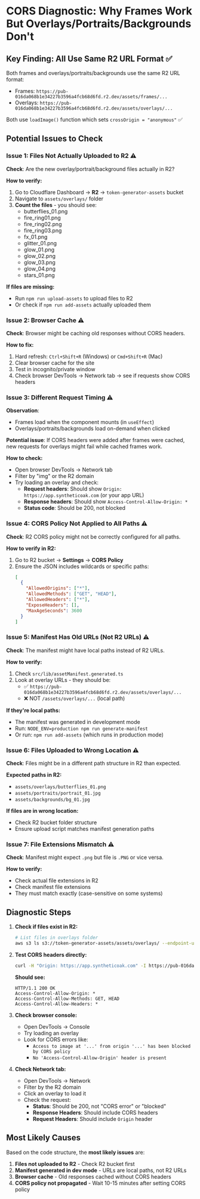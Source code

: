 # CORS Diagnostic: Why Frames Work But Overlays/Portraits/Backgrounds Don't

## Key Finding: All Use Same R2 URL Format ✅

Both frames and overlays/portraits/backgrounds use the same R2 URL format:
- Frames: `https://pub-016da068b1e34227b3596a4fcb68d6fd.r2.dev/assets/frames/...`
- Overlays: `https://pub-016da068b1e34227b3596a4fcb68d6fd.r2.dev/assets/overlays/...`

Both use `loadImage()` function which sets `crossOrigin = "anonymous"` ✅

## Potential Issues to Check

### Issue 1: Files Not Actually Uploaded to R2 ⚠️
**Check**: Are the new overlay/portrait/background files actually in R2?

**How to verify:**
1. Go to Cloudflare Dashboard → **R2** → `token-generator-assets` bucket
2. Navigate to `assets/overlays/` folder
3. **Count the files** - you should see:
   - butterflies_01.png
   - fire_ring01.png
   - fire_ring02.png
   - fire_ring03.png
   - fx_01.png
   - glitter_01.png
   - glow_01.png
   - glow_02.png
   - glow_03.png
   - glow_04.png
   - stars_01.png

**If files are missing:**
- Run `npm run upload-assets` to upload files to R2
- Or check if `npm run add-assets` actually uploaded them

### Issue 2: Browser Cache ⚠️
**Check**: Browser might be caching old responses without CORS headers.

**How to fix:**
1. Hard refresh: `Ctrl+Shift+R` (Windows) or `Cmd+Shift+R` (Mac)
2. Clear browser cache for the site
3. Test in incognito/private window
4. Check browser DevTools → Network tab → see if requests show CORS headers

### Issue 3: Different Request Timing ⚠️
**Observation**: 
- Frames load when the component mounts (in `useEffect`)
- Overlays/portraits/backgrounds load on-demand when clicked

**Potential issue**: If CORS headers were added after frames were cached, new requests for overlays might fail while cached frames work.

**How to check:**
- Open browser DevTools → Network tab
- Filter by "img" or the R2 domain
- Try loading an overlay and check:
  - **Request headers**: Should show `Origin: https://app.syntheticoak.com` (or your app URL)
  - **Response headers**: Should show `Access-Control-Allow-Origin: *`
  - **Status code**: Should be 200, not blocked

### Issue 4: CORS Policy Not Applied to All Paths ⚠️
**Check**: R2 CORS policy might not be correctly configured for all paths.

**How to verify in R2:**
1. Go to R2 bucket → **Settings** → **CORS Policy**
2. Ensure the JSON includes wildcards or specific paths:
   ```json
   [
     {
       "AllowedOrigins": ["*"],
       "AllowedMethods": ["GET", "HEAD"],
       "AllowedHeaders": ["*"],
       "ExposeHeaders": [],
       "MaxAgeSeconds": 3600
     }
   ]
   ```

### Issue 5: Manifest Has Old URLs (Not R2 URLs) ⚠️
**Check**: The manifest might have local paths instead of R2 URLs.

**How to verify:**
1. Check `src/lib/assetManifest.generated.ts`
2. Look at overlay URLs - they should be:
   - ✅ `https://pub-016da068b1e34227b3596a4fcb68d6fd.r2.dev/assets/overlays/...`
   - ❌ NOT `/assets/overlays/...` (local path)

**If they're local paths:**
- The manifest was generated in development mode
- Run: `NODE_ENV=production npm run generate-manifest`
- Or run: `npm run add-assets` (which runs in production mode)

### Issue 6: Files Uploaded to Wrong Location ⚠️
**Check**: Files might be in a different path structure in R2 than expected.

**Expected paths in R2:**
- `assets/overlays/butterflies_01.png`
- `assets/portraits/portrait_01.jpg`
- `assets/backgrounds/bg_01.jpg`

**If files are in wrong location:**
- Check R2 bucket folder structure
- Ensure upload script matches manifest generation paths

### Issue 7: File Extensions Mismatch ⚠️
**Check**: Manifest might expect `.png` but file is `.PNG` or vice versa.

**How to verify:**
- Check actual file extensions in R2
- Check manifest file extensions
- They must match exactly (case-sensitive on some systems)

## Diagnostic Steps

1. **Check if files exist in R2:**
   ```bash
   # List files in overlays folder
   aws s3 ls s3://token-generator-assets/assets/overlays/ --endpoint-url=https://<account-id>.r2.cloudflarestorage.com
   ```

2. **Test CORS headers directly:**
   ```bash
   curl -H "Origin: https://app.syntheticoak.com" -I https://pub-016da068b1e34227b3596a4fcb68d6fd.r2.dev/assets/overlays/butterflies_01.png
   ```
   
   **Should see:**
   ```
   HTTP/1.1 200 OK
   Access-Control-Allow-Origin: *
   Access-Control-Allow-Methods: GET, HEAD
   Access-Control-Allow-Headers: *
   ```

3. **Check browser console:**
   - Open DevTools → Console
   - Try loading an overlay
   - Look for CORS errors like:
     - `Access to image at '...' from origin '...' has been blocked by CORS policy`
     - `No 'Access-Control-Allow-Origin' header is present`

4. **Check Network tab:**
   - Open DevTools → Network
   - Filter by the R2 domain
   - Click an overlay to load it
   - Check the request:
     - **Status**: Should be 200, not "CORS error" or "blocked"
     - **Response Headers**: Should include CORS headers
     - **Request Headers**: Should include `Origin` header

## Most Likely Causes

Based on the code structure, the **most likely issues** are:

1. **Files not uploaded to R2** - Check R2 bucket first
2. **Manifest generated in dev mode** - URLs are local paths, not R2 URLs
3. **Browser cache** - Old responses cached without CORS headers
4. **CORS policy not propagated** - Wait 10-15 minutes after setting CORS policy


